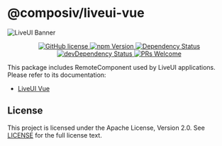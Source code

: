 # @composiv/liveui-vue

<img src="https://liveui.composiv.ai/img/liveui-readme-banner.jpg" alt="LiveUI Banner" align="center" />

<p align="center">
    <!-- GitHub license -->
    <a href="https://github.com/composiv/liveui-vue/blob/master/LICENSE">
        <img src="https://img.shields.io/github/license/composiv/liveui-vue?color=blue" alt="GitHub license" />
    </a>
     <!-- npm Version -->
    <a href="https://www.npmjs.com/package/@composiv/liveui-vue">
        <img src="https://img.shields.io/npm/v/@composiv/liveui-vue?color=blue" alt="npm Version" />
    </a>
    <!-- Dependency Status -->
    <a href="https://david-dm.org/composiv/liveui-vue">
        <img src="https://img.shields.io/david/composiv/liveui-vue" alt="Dependency Status" />
    </a>
    <!-- devDependency Status -->
    <a href="https://david-dm.org/composiv/liveui-vue?type=dev">
        <img src="https://img.shields.io/david/dev/composiv/liveui-vue" alt="devDependency Status" />
    </a>
    <!-- PRs Welcome -->
    <a href="https://liveui.composiv.ai/docs/contributing">
        <img src="https://img.shields.io/badge/PRs-welcome-brightgreen.svg" alt="PRs Welcome" />
    </a>
</p>

This package includes RemoteComponent used by LiveUI applications.
Please refer to its documentation:

- [LiveUI Vue](https://liveui.composiv.ai/docs/liveui-vue)

## License
This project is licensed under the Apache License, Version 2.0. See [LICENSE](https://github.com/composiv/liveui-vue/blob/master/LICENSE) for the full license text.
